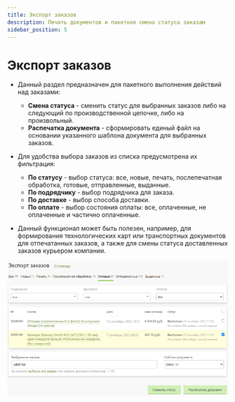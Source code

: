 ```yaml
---
title: Экспорт заказов
description: Печать документов и пакетная смена статуса заказам
sidebar_position: 5
---
```


# Экспорт заказов
* Данный раздел предназначен для пакетного выполнения действий над заказами:
    + __Смена статуса__ - сменить статус для выбранных заказов либо на следующий по производственной цепочке, либо на произвольный.
    + __Распечатка документа__ - сформировать единый файл на основании указанного шаблона документа для выбранных заказов.

* Для удобства выбора заказов из списка предусмотрена их фильтрация:
    + __По статусу__ - выбор статуса: все, новые, печать, послепечатная обработка, готовые, отправленные, выданные.
    + __По подрядчику__ - выбор подрядчика для заказа.
    + __По доставке__ - выбор способа доставки.
    + __По оплате__ - выбор состояния оплаты: все, оплаченные, не оплаченные и частично оплаченные.

* Данный функционал может быть полезен, например, для формирования технологических карт или транспортных документов для отпечатанных заказов, а также для смены статуса доставленных заказов курьером компании.

![](../_media/order/export.png)